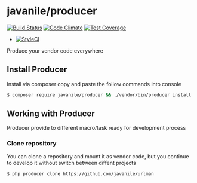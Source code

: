# javanile/producer

[![Build Status](https://travis-ci.org/javanile-bot/producer.svg?branch=master)](https://travis-ci.org/javanile-bot/producer)
[![Code Climate](https://codeclimate.com/github/javanile-bot/producer/badges/gpa.svg)](https://codeclimate.com/github/javanile-bot/producer)
[![Test Coverage](https://codeclimate.com/github/javanile-bot/producer/badges/coverage.svg)](https://codeclimate.com/github/javanile-bot/producer/coverage)
- [![StyleCI](https://styleci.io/repos/82387350/shield?branch=master)](https://styleci.io/repos/82387350)

Produce your vendor code everywhere

## Install Producer

Install via composer copy and paste the follow commands into console

```bash
$ composer require javanile/producer && ./vendor/bin/producer install
```

## Working with Producer

Producer provide to different macro/task ready for development process

### Clone repository

You can clone a repository and mount it as vendor code, 
but you continue to develop it without 
switch between diffent projects

```bash
$ php producer clone https://github.com/javanile/urlman
```
